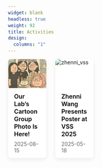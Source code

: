 ```yaml
---
widget: blank
headless: true
weight: 92
title: Activities
design:
  columns: "1"
---
```


<div class="news-cards">

  <!-- 新闻卡片 -->
  <div class="news-card">
    <img src="/media/lab-cartoon.jpg" alt="lab-cartoon" class="news-img">
    <div class="news-text">
      <h3>Our Lab’s Cartoon Group Photo Is Here!</h3>
      <p class="news-date">2025-08-15</p>
    </div>
  </div>

  <div class="news-card">
    <img src="media/zhenni_vss.jpg" alt="zhenni_vss" class="news-img">
    <div class="news-text">
      <h3>Zhenni Wang Presents Poster at VSS 2025</h3>
      <p class="news-date">2025-05-18</p>
    </div>
  </div>

</div>

<style>
.news-cards {
  display: flex;
  flex-wrap: wrap;
  gap: 24px;
}
.news-card {
  flex: 0 0 calc(25% - 24px);
  background: #fff;
  border-radius: 8px;
  box-shadow: 0 4px 12px rgba(0,0,0,0.08);
  overflow: hidden;
  display: flex;
  flex-direction: column;
  transition: transform .15s ease;
}
.news-card:hover {
  transform: translateY(-4px);
}
.news-img {
  width: 100%;
  aspect-ratio: 4 / 3;
  object-fit: cover;
}
.news-text {
  padding: 12px 16px;
}
.news-text h3 {
  margin: 0 0 8px;
  font-size: 16px;
  font-weight: 600;
  color: #000;
}
.news-date {
  margin: 0;
  font-size: 14px;
  color: #666;
}
/* 移动端 2列 */
@media (max-width: 860px) {
  .news-card {
    flex: 0 0 calc(50% - 24px);
  }
}
/* 小屏 1列 */
@media (max-width: 500px) {
  .news-card {
    flex: 0 0 100%;
  }
}
</style>
